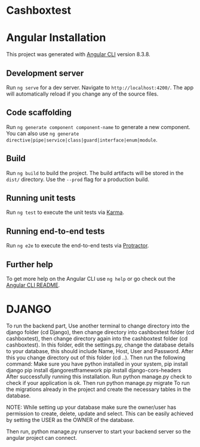 # Cashboxtest

# Angular Installation

This project was generated with [Angular CLI](https://github.com/angular/angular-cli) version 8.3.8.

## Development server

Run `ng serve` for a dev server. Navigate to `http://localhost:4200/`. The app will automatically reload if you change any of the source files.

## Code scaffolding

Run `ng generate component component-name` to generate a new component. You can also use `ng generate directive|pipe|service|class|guard|interface|enum|module`.

## Build

Run `ng build` to build the project. The build artifacts will be stored in the `dist/` directory. Use the `--prod` flag for a production build.

## Running unit tests

Run `ng test` to execute the unit tests via [Karma](https://karma-runner.github.io).

## Running end-to-end tests

Run `ng e2e` to execute the end-to-end tests via [Protractor](http://www.protractortest.org/).

## Further help

To get more help on the Angular CLI use `ng help` or go check out the [Angular CLI README](https://github.com/angular/angular-cli/blob/master/README.md).

# DJANGO

To run the backend part, Use another terminal to change directory into the django folder (cd Django), then change directory into cashboxtest folder (cd cashboxtest), then change directory again into the cashboxtest folder (cd cashboxtest). In this folder, edit the settings.py, change the database details to your database, this should include Name, Host, User and Password. After this you change directory out of this folder (cd ..). Then run the following command:
Make sure you have python installed in your system,
  pip install django
  pip install djangorestframework
  pip install django-cors-headers
After successfully running this installation.
Run 
  python manage.py check 
to check if your application is ok.
Then run 
  python manage.py migrate
To run the migrations already in the project and create the necessary tables in the database.

NOTE: While setting up your database make sure the owner/user has permission to create, delete, update and select. This can be easily achieved by setting the USER as the OWNER of the database.

Then run,
  python manage.py runserver 
to start your backend server so the angular project can connect.
  
